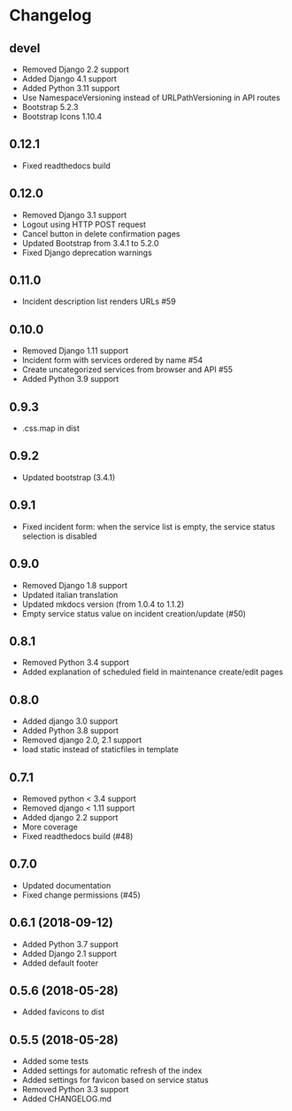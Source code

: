# Changelog

## devel

* Removed Django 2.2 support
* Added Django 4.1 support
* Added Python 3.11 support
* Use NamespaceVersioning instead of URLPathVersioning in API routes
* Bootstrap 5.2.3
* Bootstrap Icons 1.10.4

## 0.12.1

* Fixed readthedocs build

## 0.12.0

* Removed Django 3.1 support
* Logout using HTTP POST request
* Cancel button in delete confirmation pages
* Updated Bootstrap from 3.4.1 to 5.2.0
* Fixed Django deprecation warnings

## 0.11.0

* Incident description list renders URLs #59

## 0.10.0

* Removed Django 1.11 support
* Incident form with services ordered by name #54
* Create uncategorized services from browser and API #55
* Added Python 3.9 support

## 0.9.3

* .css.map in dist

## 0.9.2

* Updated bootstrap (3.4.1)

## 0.9.1

* Fixed incident form: when the service list is empty, the service status
  selection is disabled

## 0.9.0

* Removed Django 1.8 support
* Updated italian translation
* Updated mkdocs version (from 1.0.4 to 1.1.2)
* Empty service status value on incident creation/update (#50)

## 0.8.1

* Removed Python 3.4 support
* Added explanation of scheduled field in maintenance create/edit pages

## 0.8.0

* Added django 3.0 support
* Added Python 3.8 support
* Removed django 2.0, 2.1 support
* load static instead of staticfiles in template

## 0.7.1

* Removed python < 3.4 support
* Removed django < 1.11 support
* Added django 2.2 support
* More coverage
* Fixed readthedocs build (#48)

## 0.7.0

* Updated documentation
* Fixed change permissions (#45)

## 0.6.1 (2018-09-12)

* Added Python 3.7 support
* Added Django 2.1 support
* Added default footer

## 0.5.6 (2018-05-28)

* Added favicons to dist

## 0.5.5 (2018-05-28)

* Added some tests
* Added settings for automatic refresh of the index
* Added settings for favicon based on service status
* Removed Python 3.3 support
* Added CHANGELOG.md
